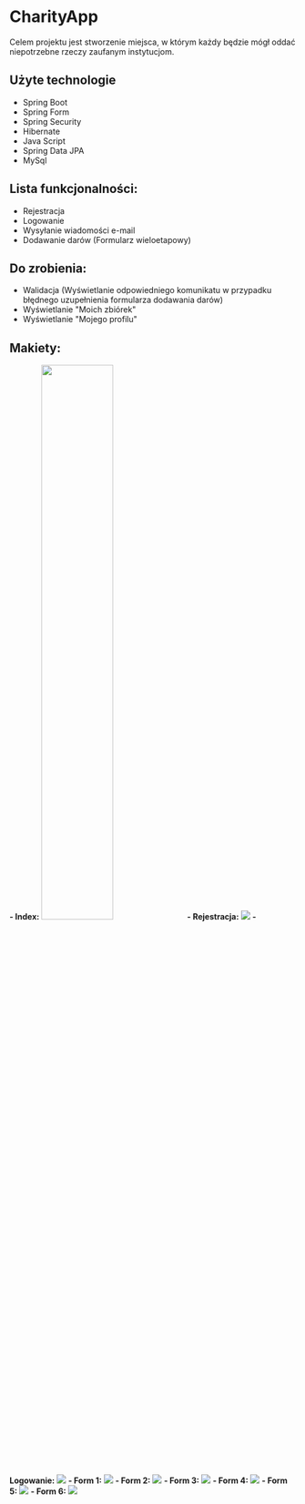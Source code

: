 # CharityApp

Celem projektu jest stworzenie miejsca, w którym każdy będzie mógł oddać niepotrzebne rzeczy zaufanym instytucjom.

## Użyte technologie
- Spring Boot
- Spring Form
- Spring Security
- Hibernate
- Java Script
- Spring Data JPA
- MySql

## Lista funkcjonalności: 
- Rejestracja
- Logowanie
- Wysyłanie wiadomości e-mail
- Dodawanie darów (Formularz wieloetapowy)

## Do zrobienia: 
- Walidacja (Wyświetlanie odpowiedniego komunikatu w przypadku błędnego uzupełnienia formularza dodawania darów)
- Wyświetlanie "Moich zbiórek"
- Wyświetlanie "Mojego profilu"

## Makiety:
**- Index:**
<img src="https://github.com/tomaszmalek1/Portfolio_Lab/blob/main/src/main/webapp/resources/images/index.png?raw=true" width="50%" />
**- Rejestracja:**
<img src="https://github.com/tomaszmalek1/Portfolio_Lab/blob/main/src/main/webapp/resources/images/register.png">
**- Logowanie:**
<img src="https://github.com/tomaszmalek1/Portfolio_Lab/blob/main/src/main/webapp/resources/images/login.png">
**- Form 1:**
<img src="https://github.com/tomaszmalek1/Portfolio_Lab/blob/main/src/main/webapp/resources/images/form1.png">
**- Form 2:**
<img src="https://github.com/tomaszmalek1/Portfolio_Lab/blob/main/src/main/webapp/resources/images/form2.png">
**- Form 3:**
<img src="https://github.com/tomaszmalek1/Portfolio_Lab/blob/main/src/main/webapp/resources/images/form3.png">
**- Form 4:**
<img src="https://github.com/tomaszmalek1/Portfolio_Lab/blob/main/src/main/webapp/resources/images/form4.png">
**- Form 5:**
<img src="https://github.com/tomaszmalek1/Portfolio_Lab/blob/main/src/main/webapp/resources/images/form5.png">
**- Form 6:**
<img src="https://github.com/tomaszmalek1/Portfolio_Lab/blob/main/src/main/webapp/resources/images/form6.png">